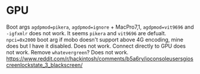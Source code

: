 # GPU
Boot args `agdpmod=pikera`, `agdpmod=ignore` + MacPro7,1, `agdpmod=vit9696` and `-igfxmlr` does not work.
It seems `pikera` and `vit9696` are defualt.
`npci=0x2000` boot arg if mobo doesn't support above 4G encoding, mine does but I have it disabled. Does not work.
Connect directly to GPU does not work.
Remove `whatevergreen`? Does not work.
https://www.reddit.com/r/hackintosh/comments/b5a6ry/ioconsoleusersgioscreenlockstate_3_blackscreen/
